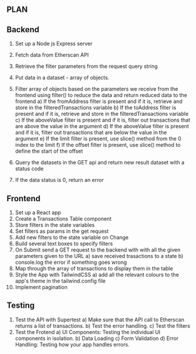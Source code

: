 ## PLAN

## Backend

1. Set up a Node js Express server
2. Fetch data from Etherscan API
3. Retrieve the filter parameters from the request query string
4. Put data in a dataset - array of objects.
5. Filter array of objects based on the parameters we receive from the frontend using filter() to reduce the data and return reduced data to the frontend
    a) If the fromAddress filter is present and if it is, retrieve and store in the filteredTransactions variable
    b) If the toAddress filter is present and if it is, retrieve and store in the filteredTransactions variable 
    c) If the aboveValue filter is present and if it is, filter out transactions that are above the value in the argument
    d) If the aboveValue filter is present and if it is, filter out transactions that are below the value in the argument
    e) If the limit filter is present, use slice() method from the 0 index to the limit
    f) If the offset filter is present, use slice() method to define the start of the offset

6. Query the datasets in the GET api and return new result dataset with a status code 
7. If the data status is 0, return an error

## Frontend

1. Set up a React app
2. Create a Transactions Table component
3. Store filters in the state variables
4. Set filters as params in the get request
5. Add new filters to the state variable on Change 
6. Build several text boxes to specify filters
7. On Submit send a GET request to the backend with with all the given parameters given to the URL 
    a) save received trasactions to a state
    b) console.log the error if something goes wrong
8. Map through the array of transactions to display them in the table
9. Style the App with TailwindCSS
    a) add all the relevant colours to the app's theme in the tailwind.config file
10. Implement pagination

## Testing

1. Test the API with Supertest
    a) Make sure that the API call to Etherscan returns a list of transactions.
    b) Test the error handling.
    c) Test the filters
2. Test the Frotend
    a) UI Components: Testing the individual UI components in isolation.
    b) Data Loading
    c) Form Validation
    d) Error Handling: Testing how your app handles errors.